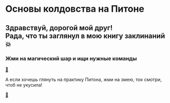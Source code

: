 # Основы колдовства на Питоне

## Здравствуй, дорогой мой друг! <br> Рада, что ты заглянул в мою книгу заклинаний :boom: 

### Жми на магический шар и ищи нужные команды

[:crystal_ball:](команды.txt "Ахалай-махалай!")

А если хочешь глянуть на практику Питона, жми на змею, ток смотри, чтоб не укусила!

[:snake:](https://github.com/Barbara-S5/Python/blob/main/first%20lessons%20of%20python.py "S-s-s")
